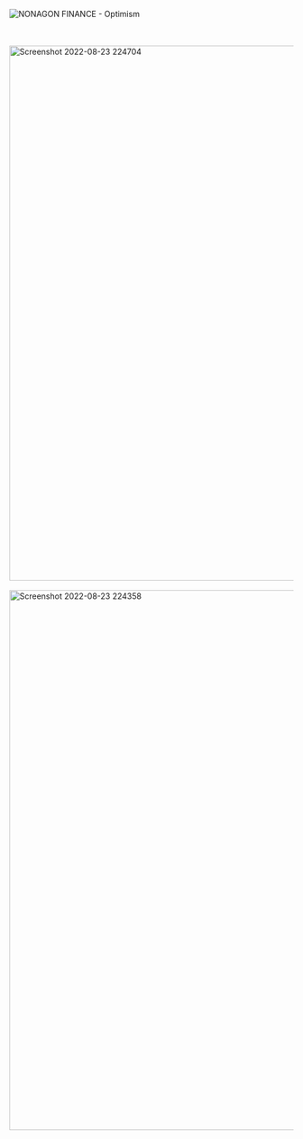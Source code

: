    ![NONAGON FINANCE - Optimism](https://user-images.githubusercontent.com/19872990/187523875-e0911192-8d9e-47fc-a83e-69f78a72a34b.gif) 


   <br>
   <br>
  
  <img width="949" alt="Screenshot 2022-08-23 224704" src="https://user-images.githubusercontent.com/19872990/186262452-880781a7-9855-400c-a58e-44fa39dd89a4.png">
 
   
   <br>
   <br>
   
   <img width="958" alt="Screenshot 2022-08-23 224358" src="https://user-images.githubusercontent.com/19872990/186261946-e4cdf5c4-462f-4f85-84fe-b2ad00d4397c.png">

